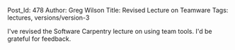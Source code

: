Post_Id: 478
Author: Greg Wilson
Title: Revised Lecture on Teamware
Tags: lectures, versions/version-3

<p>I've revised the Software Carpentry lecture on using team tools.  I'd be grateful for feedback.</p>
